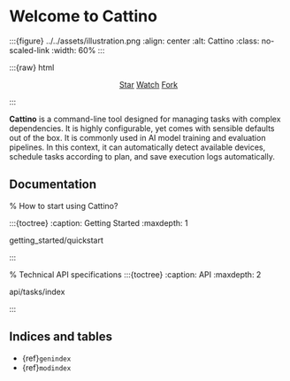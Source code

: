 # Welcome to Cattino

:::{figure} ../../assets/illustration.png
:align: center
:alt: Cattino
:class: no-scaled-link
:width: 60%
:::

:::{raw} html

<p style="text-align:center">
<script async defer src="https://buttons.github.io/buttons.js"></script>
<a class="github-button" href="https://github.com/Kamichanw/Cattino" data-show-count="true" data-size="large" aria-label="Star">Star</a>
<a class="github-button" href="https://github.com/Kamichanw/Cattino/subscription" data-icon="octicon-eye" data-size="large" aria-label="Watch">Watch</a>
<a class="github-button" href="https://github.com/Kamichanw/Cattino/fork" data-icon="octicon-repo-forked" data-size="large" aria-label="Fork">Fork</a>
</p>
:::

**Cattino** is a command-line tool designed for managing tasks with complex dependencies. It is highly configurable, yet comes with sensible defaults out of the box. It is commonly used in AI model training and evaluation pipelines. In this context, it can automatically detect available devices, schedule tasks according to plan, and save execution logs automatically.



## Documentation

% How to start using Cattino?

:::{toctree}
:caption: Getting Started
:maxdepth: 1

getting_started/quickstart

:::

% Technical API specifications
:::{toctree}
:caption: API
:maxdepth: 2

api/tasks/index

:::

## Indices and tables

- {ref}`genindex`
- {ref}`modindex`